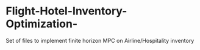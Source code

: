 # Flight-Hotel-Inventory-Optimization-
 Set of files to implement finite horizon MPC on Airline/Hospitality inventory
